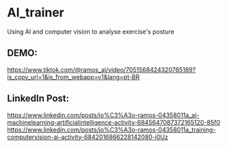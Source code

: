 # AI_trainer
Using AI and computer vision to analyse exercise's posture 


## DEMO: 
https://www.tiktok.com/@ramos_ai/video/7051568424320765189?is_copy_url=1&is_from_webapp=v1&lang=pt-BR

## LinkedIn Post: 
https://www.linkedin.com/posts/jo%C3%A3o-ramos-04358011a_ai-machinelearning-artificialintelligence-activity-6845647087372165120-85f0
https://www.linkedin.com/posts/jo%C3%A3o-ramos-04358011a_training-computervision-ai-activity-6842016866228142080-i0Uz

